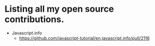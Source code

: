# Listing all my open source contributions.

* Javascript.info
    * https://github.com/javascript-tutorial/en.javascript.info/pull/2116
